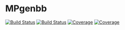 # MPgenbb

[![Build Status](https://travis-ci.com/Shoram444/MPgenbb.jl.svg?branch=main)](https://travis-ci.com/Shoram444/MPgenbb.jl)
[![Build Status](https://ci.appveyor.com/api/projects/status/github/Shoram444/MPgenbb.jl?svg=true)](https://ci.appveyor.com/project/Shoram444/MPgenbb-jl)
[![Coverage](https://codecov.io/gh/Shoram444/MPgenbb.jl/branch/main/graph/badge.svg)](https://codecov.io/gh/Shoram444/MPgenbb.jl)
[![Coverage](https://coveralls.io/repos/github/Shoram444/MPgenbb.jl/badge.svg?branch=main)](https://coveralls.io/github/Shoram444/MPgenbb.jl?branch=main)

